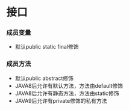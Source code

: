 # 接口

### 成员变量

* 默认public static final修饰

### 成员方法

* 默认public abstract修饰
* JAVA8后允许有默认方法，方法由default修饰
* JAVA8后允许有静态方法，方法由static修饰
* JAVA9后允许有private修饰的私有方法

